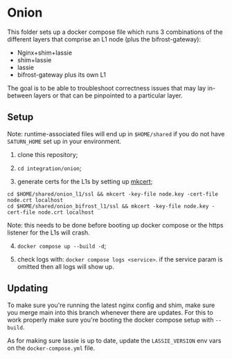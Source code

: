 # Onion

This folder sets up a docker compose file which runs 3 combinations of the different layers that comprise an L1 node (plus the bifrost-gateway):

- Nginx+shim+lassie
- shim+lassie
- lassie
- bifrost-gateway plus its own L1

The goal is to be able to troubleshoot correctness issues that may lay in-between layers or that can be pinpointed to a particular layer.

## Setup

Note: runtime-associated files will end up in `$HOME/shared` if you do not have `SATURN_HOME` set up in your environment.

1. clone this repository;

2. `cd integration/onion`;

3. generate certs for the L1s by setting up [mkcert](https://github.com/FiloSottile/mkcert);

```
cd $HOME/shared/onion_l1/ssl && mkcert -key-file node.key -cert-file node.crt localhost
cd $HOME/shared/onion_bifrost_l1/ssl && mkcert -key-file node.key -cert-file node.crt localhost
```

Note: this needs to be done before booting up docker compose or the https listener for the L1s will crash.

4. `docker compose up --build -d`;

5. check logs with: `docker compose logs <service>`. if the service param is omitted then all logs will show up.

## Updating

To make sure you're running the latest nginx config and shim, make sure you merge main into this branch whenever there are updates.
For this to work properly make sure you're booting the docker compose setup with `--build`.

As for making sure lassie is up to date, update the `LASSIE_VERSION` env vars on the `docker-compose.yml` file.
